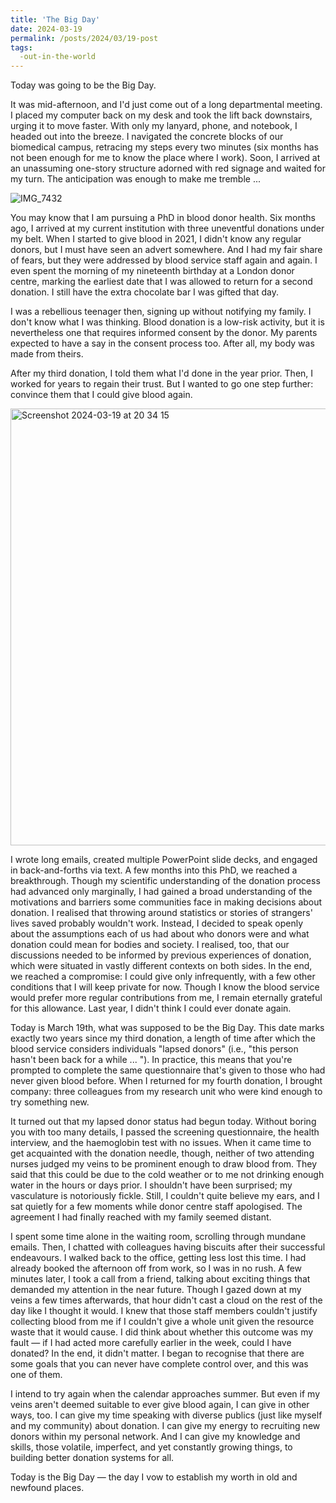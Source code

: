 ```yaml
---
title: 'The Big Day'
date: 2024-03-19
permalink: /posts/2024/03/19-post
tags:
  -out-in-the-world
---
```


Today was going to be the Big Day.

It was mid-afternoon, and I'd just come out of a long departmental meeting. I placed my computer back on my desk and took the lift back downstairs, urging it to move faster. With only my lanyard, phone, and notebook, I headed out into the breeze. I navigated the concrete blocks of our biomedical campus, retracing my steps every two minutes (six months has not been enough for me to know the place where I work). Soon, I arrived at an unassuming one-story structure adorned with red signage and waited for my turn. The anticipation was enough to make me tremble ...

![IMG_7432](https://github.com/yaning-wu/yaning-wu.github.io/assets/145920710/10c6b279-0cd1-4b16-8892-dedeac0a11cc)

You may know that I am pursuing a PhD in blood donor health. Six months ago, I arrived at my current institution with three uneventful donations under my belt. When I started to give blood in 2021, I didn't know any regular donors, but I must have seen an advert somewhere. And I had my fair share of fears, but they were addressed by blood service staff again and again. I even spent the morning of my nineteenth birthday at a London donor centre, marking the earliest date that I was allowed to return for a second donation. I still have the extra chocolate bar I was gifted that day.

I was a rebellious teenager then, signing up without notifying my family. I don't know what I was thinking. Blood donation is a low-risk activity, but it is nevertheless one that requires informed consent by the donor. My parents expected to have a say in the consent process too. After all, my body was made from theirs.

After my third donation, I told them what I'd done in the year prior. Then, I worked for years to regain their trust. But I wanted to go one step further: convince them that I could give blood again. 

<img width="699" alt="Screenshot 2024-03-19 at 20 34 15" src="https://github.com/yaning-wu/yaning-wu.github.io/assets/145920710/6c3eaf85-7f29-4428-b3c0-f27d4ad8d2a5">

I wrote long emails, created multiple PowerPoint slide decks, and engaged in back-and-forths via text. A few months into this PhD, we reached a breakthrough. Though my scientific understanding of the donation process had advanced only marginally, I had gained a broad understanding of the motivations and barriers some communities face in making decisions about donation. I realised that throwing around statistics or stories of strangers' lives saved probably wouldn't work. Instead, I decided to speak openly about the assumptions each of us had about who donors were and what donation could mean for bodies and society. I realised, too, that our discussions needed to be informed by previous experiences of donation, which were situated in vastly different contexts on both sides. In the end, we reached a compromise: I could give only infrequently, with a few other conditions that I will keep private for now. Though I know the blood service would prefer more regular contributions from me, I remain eternally grateful for this allowance. Last year, I didn't think I could ever donate again.

Today is March 19th, what was supposed to be the Big Day. This date marks exactly two years since my third donation, a length of time after which the blood service considers individuals "lapsed donors" (i.e., "this person hasn't been back for a while ... "). In practice, this means that you're prompted to complete the same questionnaire that's given to those who had never given blood before. When I returned for my fourth donation, I brought company: three colleagues from my research unit who were kind enough to try something new.

It turned out that my lapsed donor status had begun today. Without boring you with too many details, I passed the screening questionnaire, the health interview, and the haemoglobin test with no issues. When it came time to get acquainted with the donation needle, though, neither of two attending nurses judged my veins to be prominent enough to draw blood from. They said that this could be due to the cold weather or to me not drinking enough water in the hours or days prior. I shouldn't have been surprised; my vasculature is notoriously fickle. Still, I couldn't quite believe my ears, and I sat quietly for a few moments while donor centre staff apologised. The agreement I had finally reached with my family seemed distant. 

I spent some time alone in the waiting room, scrolling through mundane emails. Then, I chatted with colleagues having biscuits after their successful endeavours. I walked back to the office, getting less lost this time. I had already booked the afternoon off from work, so I was in no rush. A few minutes later, I took a call from a friend, talking about exciting things that demanded my attention in the near future. Though I gazed down at my veins a few times afterwards, that hour didn't cast a cloud on the rest of the day like I thought it would. I knew that those staff members couldn't justify collecting blood from me if I couldn't give a whole unit given the resource waste that it would cause. I did think about whether this outcome was my fault &mdash; if I had acted more carefully earlier in the week, could I have donated? In the end, it didn't matter. I began to recognise that there are some goals that you can never have complete control over, and this was one of them. 

I intend to try again when the calendar approaches summer. But even if my veins aren't deemed suitable to ever give blood again, I can give in other ways, too. I can give my time speaking with diverse publics (just like myself and my community) about donation. I can give my energy to recruiting new donors within my personal network. And I can give my knowledge and skills, those volatile, imperfect, and yet constantly growing things, to building better donation systems for all.

Today is the Big Day &mdash; the day I vow to establish my worth in old and newfound places.
